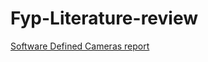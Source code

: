 # Fyp-Literature-review


 [Software Defined Cameras report ](../main/Software%20Defined%20Camera%20Report.pdf)